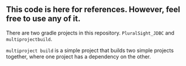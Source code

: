 ## This code is here for references. However, feel free to use any of it.

There are two gradle projects in this repository. `PluralSight_JDBC` and `multiprojectbuild`.

`multiproject build` is a simple project that builds two simple projects together, where one project has a dependency on the other.

